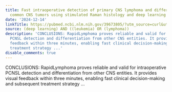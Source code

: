 ```yaml
---
title: Fast intraoperative detection of primary CNS lymphoma and differentiation from
  common CNS tumors using stimulated Raman histology and deep learning
date: '2024-12-14'
linkTitle: https://pubmed.ncbi.nlm.nih.gov/39673805/?utm_source=curl&utm_medium=rss&utm_campaign=pubmed-2&utm_content=1byXLWG-5Hn0_qdLgZYpDfLA2UWGhGNgZGereuo1rJN2aoAQXP&fc=20220814223158&ff=20241215171457&v=2.18.0.post9+e462414
source: (deep learning) AND ((leukemia) OR (lymphoma))
description: 'CONCLUSIONS: RapidLymphoma proves reliable and valid for intraoperative
  PCNSL detection and differentiation from other CNS entities. It provides visual
  feedback within three minutes, enabling fast clinical decision-making and subsequent
  treatment strategy ...'
disable_comments: true
---
```

CONCLUSIONS: RapidLymphoma proves reliable and valid for intraoperative PCNSL detection and differentiation from other CNS entities. It provides visual feedback within three minutes, enabling fast clinical decision-making and subsequent treatment strategy ...
